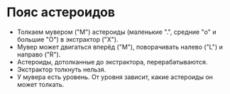 # Пояс астероидов
* Толкаем мувером ("M") астероиды (маленькие ".", средние "o" и большие "O") в экстрактор ("X").
* Мувер может двигаться вперёд ("M"), поворачивать налево ("L") и направо ("R").
* Астероиды, дотолканные до экстрактора, перерабатываются.
* Экстрактор толкнуть нельзя.
* У мувера есть уровень. От уровня зависит, какие астероиды он может толкать.
